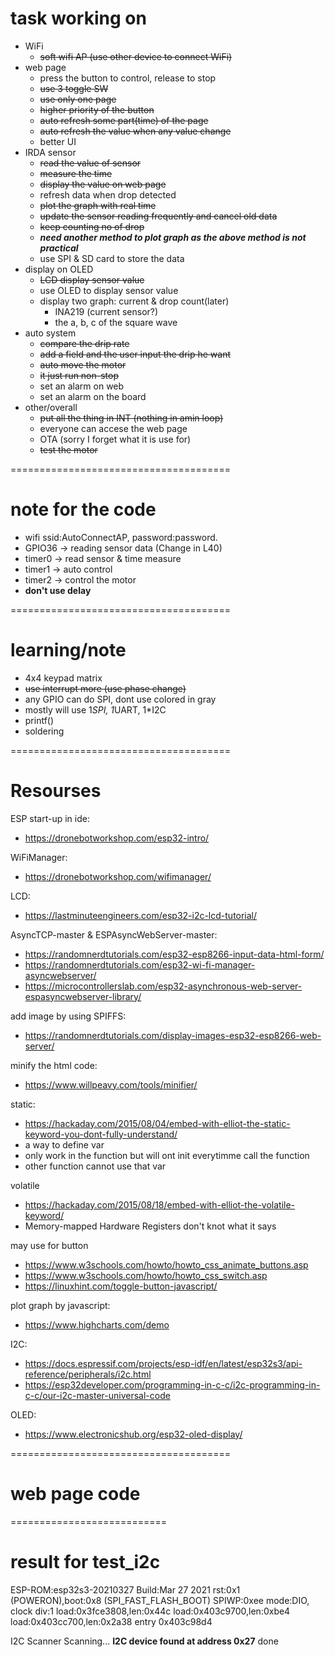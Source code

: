 # task working on
 - WiFi
    - ~~soft wifi AP (use other device to connect WiFi)~~
 - web page
    - press the button to control, release to stop 
    - ~~use 3 toggle SW~~
    - ~~use only one page~~
    - ~~higher priority of the button~~
    - ~~auto refresh some part(time) of the page~~
    - ~~auto refresh the value when any value change~~
    - better UI
 - IRDA sensor
    - ~~read the value of sensor~~
    - ~~measure the time~~
    - ~~display the value on web page~~
    - refresh data when drop detected
    - ~~plot the graph with real time~~
    - ~~update the sensor reading frequently and cancel old data~~
    - ~~keep counting no of drop~~
    - ***need another method to plot graph as the above method is not practical***
    - use SPI & SD card to store the data
 - display on OLED
    - ~~LCD display sensor value~~
    - use OLED to display sensor value
    - display two graph: current & drop count(later)
	  - INA219 (current sensor?)
	  - the a, b, c of the square wave
 - auto system
    - ~~compare the drip rate~~
    - ~~add a field and the user input the drip he want~~
    - ~~auto move the motor~~
    - ~~it just run non-stop~~
    - set an alarm on web 
    - set an alarm on the board
 - other/overall
    - ~~put all the thing in INT (nothing in amin loop)~~
    - everyone can accese the web page
    - OTA (sorry I forget what it is use for)
    - ~~test the motor~~

======================================
# note for the code
 - wifi ssid:AutoConnectAP, password:password.
 - GPIO36 -> reading sensor data (Change in L40)
 - timer0 -> read sensor & time measure
 - timer1 -> auto control
 - timer2 -> control the motor
 - **don't use delay**

======================================
# learning/note
- 4x4 keypad matrix
- ~~use interrupt more (use phase change)~~
- any GPIO can do SPI, dont use colored in gray
- mostly will use 1*SPI, 1*UART, 1*I2C
- printf()
- soldering

======================================
# Resourses

ESP start-up in ide: 
 - https://dronebotworkshop.com/esp32-intro/

WiFiManager:
 - https://dronebotworkshop.com/wifimanager/

LCD:
 - https://lastminuteengineers.com/esp32-i2c-lcd-tutorial/

AsyncTCP-master & ESPAsyncWebServer-master: 
 - https://randomnerdtutorials.com/esp32-esp8266-input-data-html-form/
 - https://randomnerdtutorials.com/esp32-wi-fi-manager-asyncwebserver/
 - https://microcontrollerslab.com/esp32-asynchronous-web-server-espasyncwebserver-library/

add image by using SPIFFS: 
 - https://randomnerdtutorials.com/display-images-esp32-esp8266-web-server/

minify the html code: 
 - https://www.willpeavy.com/tools/minifier/

static: 
 - https://hackaday.com/2015/08/04/embed-with-elliot-the-static-keyword-you-dont-fully-understand/
 - a way to define var
 - only work in the function but will ont init everytimme call the function
 - other function cannot use that var

volatile
 - https://hackaday.com/2015/08/18/embed-with-elliot-the-volatile-keyword/
 - Memory-mapped Hardware Registers don't knot what it says

may use for button
 - https://www.w3schools.com/howto/howto_css_animate_buttons.asp
 - https://www.w3schools.com/howto/howto_css_switch.asp
 - https://linuxhint.com/toggle-button-javascript/

plot graph by javascript:
 - https://www.highcharts.com/demo

I2C: 
 - https://docs.espressif.com/projects/esp-idf/en/latest/esp32s3/api-reference/peripherals/i2c.html
 - https://esp32developer.com/programming-in-c-c/i2c-programming-in-c-c/our-i2c-master-universal-code

OLED: 
 - https://www.electronicshub.org/esp32-oled-display/

======================================
# web page code
<!DOCTYPE HTML>
<html>

  <head>
    <title>ESP Input Form</title>
    <meta name="viewport" content="width=device-width, initial-scale=1">
    <script src="https://code.highcharts.com/highcharts.js"></script>
    <script src="https://code.highcharts.com/modules/exporting.js"></script>
    <script src="https://code.highcharts.com/modules/export-data.js"></script>
    <script src="https://code.highcharts.com/modules/accessibility.js"></script>
    <style>
      .switch {position: relative; display: inline-block; width: 120px; height: 68px} 
      .switch input {display: none}
      .slider {position: absolute; top: 0; left: 0; right: 0; bottom: 0; background-color: #ccc; border-radius: 6px}
      .slider:before {position: absolute; content: ""; height: 52px; width: 52px; left: 8px; bottom: 8px; background-color: #fff; -webkit-transition: .4s; transition: .4s; border-radius: 3px}
      input:checked+.slider {background-color: #b30000}
      input:checked+.slider:before {-webkit-transform: translateX(52px); -ms-transform: translateX(52px); transform: translateX(52px)}
    </style>
    <script>
      var state_change = false;
    	var state_auto = false;
      var DR = 0;
      var drop_rate = 30;
      function getDR(){
        DR = parseInt(document.getElementById("AGIS1").value);
        state_auto = true;
        alert("clicked");
      }
      setInterval(function(){stateControl(); autoControl();}, 10000);
      function stateControl(){
      	state_change = true;
      }
      function autoControl(){
        var xhttp = new XMLHttpRequest();
        xhttp.onreadystatechange = function() {
          if((state_auto) && (state_change)){
          	if(DR < drop_rate){
          	  drop_rate -= 2;
          	}
          	if(DR < (drop_rate - 5)){
          	  drop_rate -= 2;
          	}
          	if(DR > drop_rate){
          	  drop_rate += 2;
          	}
          	if(DR > (drop_rate + 5)){
          	  drop_rate += 2;
          	}
            state_change = false;
          }
          document.getElementById("senddrop_rate").innerHTML = drop_rate;
        };
        xhttp.open("GET", "a", true);
        xhttp.send();
      }
      setInterval(function(){ refreshtime1(); refreshtime2(); refreshno_of_drop(); refreshtotal_time(); refreshdrop_rate();}, 3000);
      var tot_time = 0;
      var no_drop = 99;
      var drop_rate = tot_time / no_drop;
      function refreshtime1(){
        var xhttp = new XMLHttpRequest();
        xhttp.onreadystatechange = function() {
            document.getElementById("sendtime1").innerHTML = this.responseText;
        };
        xhttp.open("GET", "sendtime1", true);
        xhttp.send();
      }
      function refreshtime2(){
        var xhttp = new XMLHttpRequest();
        xhttp.onreadystatechange = function() {
            document.getElementById("sendtime2").innerHTML = this.responseText;
        };
        xhttp.open("GET", "sendtime2", true);
        xhttp.send();
      }
      function refreshno_of_drop(){
        var xhttp = new XMLHttpRequest();
        xhttp.onreadystatechange = function() {
            document.getElementById("sendno_of_drop").innerHTML = this.responseText;
            no_drop = parseInt(this.responseText);
        };
        xhttp.open("GET", "sendno_of_drop", true);
        xhttp.send();
      }
      function refreshtotal_time(){
        var xhttp = new XMLHttpRequest();
        xhttp.onreadystatechange = function() {
            document.getElementById("sendtotal_time").innerHTML = this.responseText;
            tot_time = parseInt(this.responseText) / 1000;
        };
        xhttp.open("GET", "sendtotal_time", true);
        xhttp.send();
      }
      function refreshdrop_rate(){
        var xhttp = new XMLHttpRequest();
        xhttp.onreadystatechange = function() {
            document.getElementById("senddrop_rate").innerHTML = no_drop * 60 / tot_time;
        };
        xhttp.open("GET", "senddrop_rate", true);
        xhttp.send();
      }
      function getValue() {
        setTimeout(function() {
          document.location.reload(false);
        }, 10);
      }
      function sendInput(element){
        var xhr = new XMLHttpRequest();
        if(element.checked){xhr.open("GET", "/get?input1=" + element.id, true);}
        else{xhr.open("GET", "/get?input1=STOP", true);}
        xhr.send();
      }

    </script>
  </head>

  <body>
    AGIS 1 UP<label class='switch'><input type='checkbox' onchange='sendInput(this)' id='Up'><span class='slider'></span></label>
    AGIS 1 Up and Down<label class='switch'><input type='checkbox' onchange='sendInput(this)' id='Up_and_Down'><span class='slider'></span></label>
    AGIS 1 Down<label class='switch'><input type='checkbox' onchange='sendInput(this)' id='Down'><span class='slider'></span></label>
    <br>
    <form action='/get' target='hidden-form'> 
    AGIS 1 (current value %input1%): 
    <input name="input1" type='submit' value='Up' onchange='getValue()'> 
    <input name="input1" type='submit' value='Up_and_Down' onclick='getValue()'> 
    <input name="input1" type='submit' value='Down' onclick='getValue()'> 
    <input name="input1" type='submit' value='STOP' onclick='getValue()'> 
    </form><br>

    <label for="AGIS1">Enter Drip Rate:</label>
    <input type="text" id="AGIS1" name="AGIS1">
    <input type="submit" value="AGIS1" onclick="getDR()">
    
    <table>
      <tr>
        <td >Time for 1 drop: </td>
        <td><div id='sendtime1'>%time1%ms</div></td>
      </tr><tr>
        <td>Time between 2 drop: </td>
        <td><div id='sendtime2'>%time2%ms</div></td>
      </tr><tr>
        <td>No. of drop: </td>
        <td><div id='sendno_of_drop'>%no_of_drop%</div></td>
      </tr><tr>
        <td>Total time: </td>
        <td><div id='sendtotal_time'>%total_time%ms</div></td>
      </tr>
      <tr>
        <td>Drip rate: </td>
        <td><div id='senddrop_rate'>drop_rate</div></td>
      </tr>
    </table>
    <br><br>
  
    
    <form action='/get' target='hidden-form'>
    AGIS 2 (current value %input2%): 
    <input name='input2' type='submit' value='Up' onclick='getValue()'> 
    <input name='input2' type='submit' value='Up_and_Down' onclick='getValue()'> 
    <input name='input2' type='submit' value='Down' onclick='getValue()'> 
    <input name='input2' type='submit' value='STOP' onclick='getValue()'> 
    </form><br>
    
    <form action='/get' target='hidden-form'> AGIS 3 (current value %input3%): 
    <input name='input3' type='submit' value='Up' onclick='getValue()'>
    <input name='input3' type='submit' value='Up_and_Down' onclick='getValue()'> 
    <input name='input3' type='submit' value='Down' onclick='getValue()'> 
    <input name='input3' type='submit' value='STOP' onclick='getValue()'> 
    </form><br>
    
    <iframe style="display:none" name="hidden-form"></iframe> 

    <div id='sendsensor'>testing value</div>
    <figure class="highcharts-figure">
      <div id="chart-reading" class="container">testing</div>
    </figure>

  </body>
  <script>
      var chartT = new Highcharts.Chart({
        chart:{ renderTo :'chart-reading', marginRight: 10},
        time: { useUTC: false },
        title: { text:'Sensor Reading' },
        plotOptions: {
          line: { animation: false,
            dataLabels: { enabled: false }
          }
        },
        accessibility: {
            announceNewData: {
                enabled: true,
                minAnnounceInterval: 15000,
                announcementFormatter: function (allSeries, newSeries, newPoint) {
                    if (newPoint) {
                        return 'New point added. Value: ' + newPoint.y;
                    }
                    return false;
                }
            }
        },
        xAxis: { 
          type:'datetime', tickPixelInterval: 150
        },
        yAxis: {
          title: { text:'Drop detected' }, 
          plotLines:[{ value: 0, width: 1, color:'#808080'}]
        },
        credits: { enabled: false },
        legend: { enabled: true },
        exporting: { enabled: false },
        series: [{
          name:'AGIS1',
          data: ( function(){
            var data = [], time = (new Date()).getTime(), i;
            for ( i=-19; i<=0; i+=1){
              data.push({ x: time + i * 1000,
                          y: 0
              });
            }
            return data;
          }())
        }]
      });
      var series = chartT.series[0];
      setInterval(function(){ plotGraph();}, 500);
      function plotGraph(){
       var xhttp = new XMLHttpRequest();
       xhttp.onreadystatechange = function() {
          var sensorreading = parseInt(this.responseText);
          var x = (new Date()).getTime(),
              y = sensorreading;
          chartT.series[0].addPoint([x, y], true, true);
          document.getElementById("sendsensor").innerHTML = sensorreading;
        };
        xhttp.open("GET", "sendsensor", true);
        xhttp.send();
      }
    </script>

</html>

===========================
# result for test_i2c
ESP-ROM:esp32s3-20210327
Build:Mar 27 2021
rst:0x1 (POWERON),boot:0x8 (SPI_FAST_FLASH_BOOT)
SPIWP:0xee
mode:DIO, clock div:1
load:0x3fce3808,len:0x44c
load:0x403c9700,len:0xbe4
load:0x403cc700,len:0x2a38
entry 0x403c98d4

I2C Scanner
Scanning...
**I2C device found at address 0x27**
done